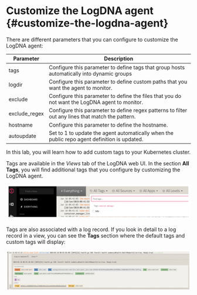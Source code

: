 # Customize the LogDNA agent {#customize-the-logdna-agent}

There are different parameters that you can configure to customize the LogDNA agent:

| Parameter | Description |
| --- | --- |
| tags | Configure this parameter to define tags that group hosts automatically into dynamic groups |
| logdir | Configure this parameter to define custom paths that you want the agent to monitor. |
| exclude | Configure this parameter to define the files that you do not want the LogDNA agent to monitor. |
| exclude_regex | Configure this parameter to define regex patterns to filter out any lines that match the pattern. |
| hostname | Configure this parameter to define the hostname. |
| autoupdate | Set to 1 to update the agent automatically when the public repo agent definition is updated. |

In this lab, you will learn how to add custom tags to your Kubernetes cluster.

Tags are available in the _Views_ tab of the LogDNA web UI. In the section **All Tags**, you will find additional tags that you configure by customizing the LogDNA agent.

![ ](../images/logdna_img37.png)

Tags are also associated with a log record. If you look in detail to a log record in a view, you can see the **Tags** section where the default tags and custom tags will display:

![ ](../images/logdna_img38.png)

